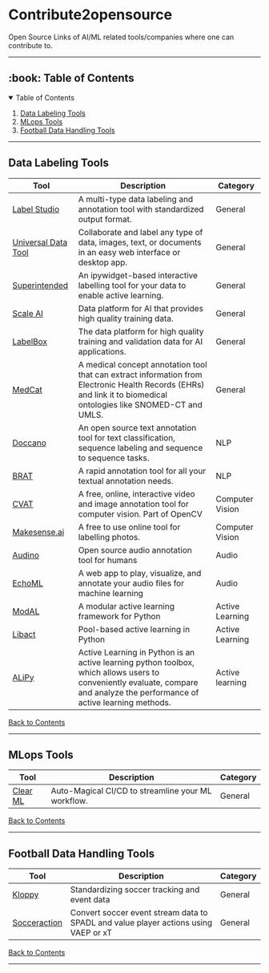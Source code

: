 # Contribute2opensource
Open Source Links of AI/ML related tools/companies where one can contribute to.

---

<!-- TABLE OF CONTENTS -->
<h2 id="table-of-contents"> :book: Table of Contents</h2>

<details open="open">
  <summary>Table of Contents</summary>
  <ol>
    <li><a href="#data-labeling">Data Labeling Tools</a></li>
    <li><a href="#mlops">MLops Tools</a></li>
    <li><a href="#football">Football Data Handling Tools</a></li>
  </ol>
</details>


---
<h2 id="data-labeling">Data Labeling Tools</h2>

Tool | Description | Category
--- | --- | ---
[Label Studio](https://github.com/heartexlabs/label-studio) | A multi-type data labeling and annotation tool with standardized output format. | General
[Universal Data Tool](https://github.com/UniversalDataTool/universal-data-tool) | Collaborate and label any type of data, images, text, or documents in an easy web interface or desktop app. | General
[Superintended](https://github.com/janfreyberg/superintendent) | An ipywidget-based interactive labelling tool for your data to enable active learning. | General
[Scale AI](https://github.com/scaleapi/scaleapi-python-client) | Data platform for AI that provides high quality training data. | General
[LabelBox](https://github.com/Labelbox/labelbox-python) | The data platform for high quality training and validation data for AI applications. | General
[MedCat](https://github.com/CogStack/MedCAT) | A medical concept annotation tool that can extract information from Electronic Health Records (EHRs) and link it to biomedical ontologies like SNOMED-CT and UMLS. | General
[Doccano](https://github.com/doccano/doccano) | An open source text annotation tool for text classification, sequence labeling and sequence to sequence tasks. | NLP
[BRAT](https://github.com/nlplab/brat) | A rapid annotation tool for all your textual annotation needs. | NLP
[CVAT](https://github.com/opencv/cvat) | A free, online, interactive video and image annotation tool for computer vision. Part of OpenCV | Computer Vision
[Makesense.ai](https://github.com/SkalskiP/make-sense) | A free to use online tool for labelling photos. | Computer Vision
[Audino](https://github.com/midas-research/audino) | Open source audio annotation tool for humans | Audio
[EchoML](https://github.com/ritazh/EchoML) | A web app to play, visualize, and annotate your audio files for machine learning | Audio
[ModAL](https://github.com/modAL-python/modAL) | A modular active learning framework for Python | Active Learning
[Libact](https://github.com/ntucllab/libact) | Pool-based active learning in Python | Active Learning
[ALiPy](https://github.com/NUAA-AL/ALiPy) | Active Learning in Python is an active learning python toolbox, which allows users to conveniently evaluate, compare and analyze the performance of active learning methods. | Active learning

<p><a href="#table-of-contents">Back to Contents</a></p>

---
<h2 id="mlops">MLops Tools</h2> 

Tool | Description | Category
--- | --- | ---
[Clear ML](https://github.com/allegroai/clearml) | Auto-Magical CI/CD to streamline your ML workflow. | General

<p><a href="#table-of-contents">Back to Contents</a></p>

---
<h2 id="football">Football Data Handling Tools</h2> 

Tool | Description | Category
--- | --- | ---
[Kloppy](https://github.com/rishicarter/kloppy) | Standardizing soccer tracking and event data | General 
[Socceraction](https://github.com/ML-KULeuven/socceraction) | Convert soccer event stream data to SPADL and value player actions using VAEP or xT | General

<p><a href="#table-of-contents">Back to Contents</a></p>

---
